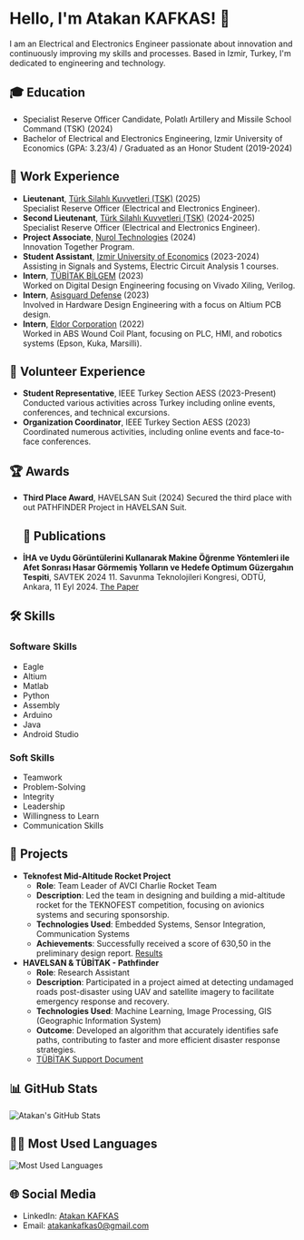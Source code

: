 # Hello, I'm Atakan KAFKAS! 👋

I am an Electrical and Electronics Engineer passionate about innovation and continuously improving my skills and processes. Based in Izmir, Turkey, I'm dedicated to engineering and technology.

## 🎓 Education
- Specialist Reserve Officer Candidate, Polatlı Artillery and Missile School Command (TSK) (2024)
- Bachelor of Electrical and Electronics Engineering, Izmir University of Economics (GPA: 3.23/4) / Graduated as an Honor Student (2019-2024)

## 💼 Work Experience
- **Lieutenant**, [Türk Silahlı Kuvvetleri (TSK)]([https://www.tsk.tr/]) (2025)    
    Specialist Reserve Officer (Electrical and Electronics Engineer).
- **Second Lieutenant**, [Türk Silahlı Kuvvetleri (TSK)]([https://www.tsk.tr/]) (2024-2025)    
    Specialist Reserve Officer (Electrical and Electronics Engineer).
- **Project Associate**, [Nurol Technologies](https://www.nurolteknoloji.com/) (2024)    
    Innovation Together Program.
- **Student Assistant**, [Izmir University of Economics](https://www.ieu.edu.tr/tr) (2023-2024)    
    Assisting in Signals and Systems, Electric Circuit Analysis 1 courses.
- **Intern**, [TÜBİTAK BİLGEM](https://bilgem.tubitak.gov.tr/) (2023)    
    Worked on Digital Design Engineering focusing on Vivado Xiling, Verilog.
- **Intern**, [Asisguard Defense](https://www.asisguard.com.tr/en/) (2023)    
    Involved in Hardware Design Engineering with a focus on Altium PCB design.
- **Intern**, [Eldor Corporation](https://www.eldorgroup.com/tr//turkiye/) (2022)    
    Worked in ABS Wound Coil Plant, focusing on PLC, HMI, and robotics systems (Epson, Kuka, Marsilli).

## 🤝 Volunteer Experience
- **Student Representative**, IEEE Turkey Section AESS (2023-Present)  
  Conducted various activities across Turkey including online events, conferences, and technical excursions.
- **Organization Coordinator**, IEEE Turkey Section AESS (2023)  
  Coordinated numerous activities, including online events and face-to-face conferences.

## 🏆 Awards
- **Third Place Award**, HAVELSAN Suit (2024) 
  Secured the third place with out PATHFINDER Project in HAVELSAN Suit.

  ## 📑 Publications
- **İHA ve Uydu Görüntülerini Kullanarak Makine Öğrenme Yöntemleri ile Afet Sonrası Hasar Görmemiş Yolların ve Hedefe Optimum Güzergahın Tespiti**, SAVTEK 2024
  11. Savunma Teknolojileri Kongresi, ODTÜ, Ankara, 11 Eyl 2024.
  [The Paper](https://savtek.metu.edu.tr/)

## 🛠 Skills

### Software Skills
- Eagle
- Altium
- Matlab
- Python
- Assembly
- Arduino
- Java
- Android Studio

### Soft Skills
- Teamwork
- Problem-Solving
- Integrity
- Leadership
- Willingness to Learn
- Communication Skills

## 🚀 Projects
- **Teknofest Mid-Altitude Rocket Project**
  - **Role**: Team Leader of AVCI Charlie Rocket Team
  - **Description**: Led the team in designing and building a mid-altitude rocket for the TEKNOFEST competition, focusing on avionics systems and securing sponsorship.
  - **Technologies Used**: Embedded Systems, Sensor Integration, Communication Systems
  - **Achievements**: Successfully received a score of 630,50 in the preliminary design report. [Results](https://www.teknofest.org/tr/content/announcement/teknofest-2022-roket-yarsmas-on-tasarm-rapor-sonuclar-ackland/)
- **HAVELSAN & TÜBİTAK - Pathfinder**
  - **Role**: Research Assistant
  - **Description**: Participated in a project aimed at detecting undamaged roads post-disaster using UAV and satellite imagery to facilitate emergency response and recovery.
  - **Technologies Used**: Machine Learning, Image Processing, GIS (Geographic Information System)
  - **Outcome**: Developed an algorithm that accurately identifies safe paths, contributing to faster and more efficient disaster response strategies.
  - [TÜBİTAK Support Document](Tubitak_Support.pdf)


## 📊 GitHub Stats
![Atakan's GitHub Stats](https://github-readme-stats.vercel.app/api?username=atakankafkas&show_icons=true&theme=chartreuse-dark)

## 👨‍💻 Most Used Languages
![Most Used Languages](https://github-readme-stats.vercel.app/api/top-langs/?username=atakankafkas&layout=compact&theme=chartreuse-dark)

## 🌐 Social Media
- LinkedIn: [Atakan KAFKAS](https://www.linkedin.com/in/atakan-kafkas-525627200/)
- Email: atakankafkas0@gmail.com

